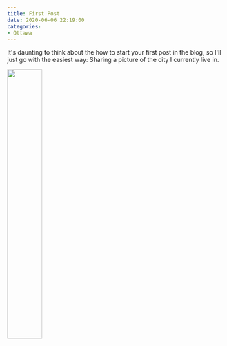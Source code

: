 ```yaml
---
title: First Post
date: 2020-06-06 22:19:00
categories:
- Ottawa
---
```


It's daunting to think about the how to start your first post in the blog, so I'll just go with the easiest way: Sharing a picture of the city I currently live in.

<img src="https://user-images.githubusercontent.com/16344392/83958819-4d849b00-a844-11ea-88a0-e8643e86eeb6.png" width="40%">


